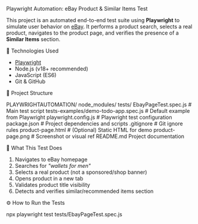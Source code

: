 Playwright Automation: eBay Product & Similar Items Test

This project is an automated end-to-end test suite using **Playwright** to simulate user behavior on [eBay](https://www.ebay.com/). It performs a product search, selects a real product, navigates to the product page, and verifies the presence of a **Similar Items** section.

🚀 Technologies Used

- [Playwright](https://playwright.dev/)
- Node.js (v18+ recommended)
- JavaScript (ES6)
- Git & GitHub

📁 Project Structure

PLAYWRIGHTAUTOMATION/
node_modules/
tests/ EbayPageTest.spec.js # Main test script
tests-examples/demo-todo-app.spec.js # Default example from Playwright
playwright.config.js # Playwright test configuration
package.json # Project dependencies and scripts
.gitignore # Git ignore rules
product-page.html # (Optional) Static HTML for demo
product-page.png # Screenshot or visual ref
README.md Project documentation


🧪 What This Test Does

1. Navigates to eBay homepage  
2. Searches for _"wallets for men"_  
3. Selects a real product (not a sponsored/shop banner)  
4. Opens product in a new tab  
5. Validates product title visibility  
6. Detects and verifies similar/recommended items section



⚙️ How to Run the Tests

npx playwright test tests/EbayPageTest.spec.js

